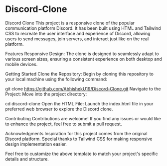 # Discord-Clone

Discord Clone
This project is a responsive clone of the popular communication platform Discord. It has been built using HTML and Tailwind CSS to recreate the user interface and experience of Discord, allowing users to send messages, join servers, and interact just like on the real platform.

Features
Responsive Design: The clone is designed to seamlessly adapt to various screen sizes, ensuring a consistent experience on both desktop and mobile devices.

Getting Started
Clone the Repository: Begin by cloning this repository to your local machine using the following command:

git clone https://github.com/AbhishekU19/Discord-Clone.git
Navigate to the Project: Move into the project directory:

cd discord-clone
Open the HTML File: Launch the index.html file in your preferred web browser to explore the Discord clone.

Contributing
Contributions are welcome! If you find any issues or would like to enhance the project, feel free to submit a pull request.

Acknowledgments
Inspiration for this project comes from the original Discord platform. Special thanks to Tailwind CSS for making responsive design implementation easier.

Feel free to customize the above template to match your project's specific details and structure.
